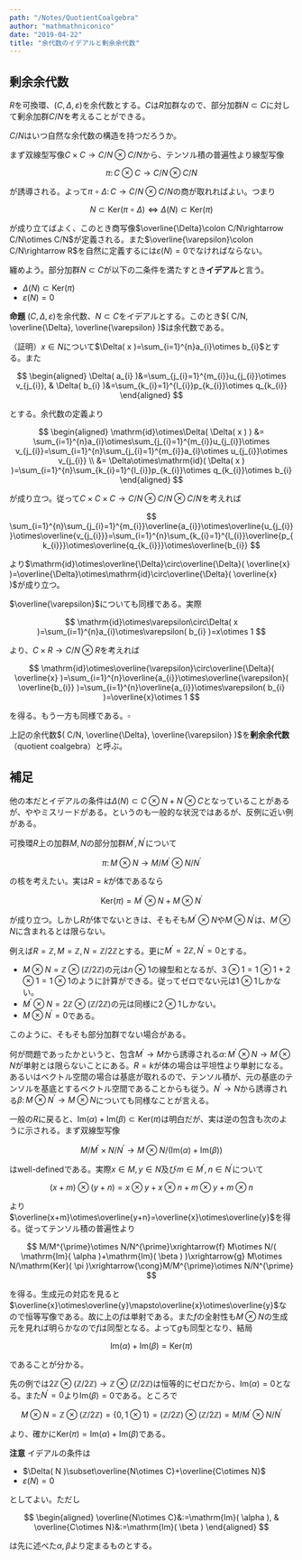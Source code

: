 ```yaml
---
path: "/Notes/QuotientCoalgebra"
author: "mathmathniconico"
date: "2019-04-22"
title: "余代数のイデアルと剰余余代数"
---
```


## 剰余余代数

$R$を可換環、$( C, \Delta, \varepsilon )$を余代数とする。$C$は$R$加群なので、部分加群$N\subset C$に対して剰余加群$C/N$を考えることができる。

$C/N$はいつ自然な余代数の構造を持つだろうか。

まず双線型写像$C\times C\rightarrow C/N\otimes C/N$から、テンソル積の普遍性より線型写像

$$
\pi\colon C\otimes C\rightarrow C/N\otimes C/N
$$

が誘導される。よって$\pi\circ\Delta\colon C\rightarrow C/N\otimes C/N$の商が取れればよい。つまり

$$
N\subset\mathrm{Ker}( \pi\circ\Delta )\Longleftrightarrow\Delta( N )\subset\mathrm{Ker}( \pi )
$$

が成り立てばよく、このとき商写像$\overline{\Delta}\colon C/N\rightarrow C/N\otimes C/N$が定義される。また$\overline{\varepsilon}\colon C/N\rightarrow R$を自然に定義するには$\varepsilon( N )=0$でなければならない。

纏めよう。部分加群$N\subset C$が以下の二条件を満たすとき**イデアル**と言う。

- $\Delta( N )\subset\mathrm{Ker}( \pi )$
- $\varepsilon( N )=0$

**命題** $( C, \Delta, \varepsilon )$を余代数、$N\subset C$をイデアルとする。このとき$( C/N, \overline{\Delta}, \overline{\varepsilon} )$は余代数である。

（証明）$x\in N$について$\Delta( x )=\sum_{i=1}^{n}a_{i}\otimes b_{i}$とする。また

$$
\begin{aligned} \Delta( a_{i} )&=\sum_{j_{i}=1}^{m_{i}}u_{j_{i}}\otimes v_{j_{i}}, & \Delta( b_{i} )&=\sum_{k_{i}=1}^{l_{i}}p_{k_{i}}\otimes q_{k_{i}} \end{aligned}
$$

とする。余代数の定義より

$$
\begin{aligned} \mathrm{id}\otimes\Delta( \Delta( x ) ) &= \sum_{i=1}^{n}a_{i}\otimes\sum_{j_{i}=1}^{m_{i}}u_{j_{i}}\otimes v_{j_{i}}=\sum_{i=1}^{n}\sum_{j_{i}=1}^{m_{i}}a_{i}\otimes u_{j_{i}}\otimes v_{j_{i}} \\ &= \Delta\otimes\mathrm{id}( \Delta( x ) )=\sum_{i=1}^{n}\sum_{k_{i}=1}^{l_{i}}p_{k_{i}}\otimes q_{k_{i}}\otimes b_{i} \end{aligned}
$$

が成り立つ。従って$C\times C\times C\rightarrow C/N\otimes C/N\otimes C/N$を考えれば

$$
\sum_{i=1}^{n}\sum_{j_{i}=1}^{m_{i}}\overline{a_{i}}\otimes\overline{u_{j_{i}}}\otimes\overline{v_{j_{i}}}=\sum_{i=1}^{n}\sum_{k_{i}=1}^{l_{i}}\overline{p_{k_{i}}}\otimes\overline{q_{k_{i}}}\otimes\overline{b_{i}}
$$

より$\mathrm{id}\otimes\overline{\Delta}\circ\overline{\Delta}( \overline{x} )=\overline{\Delta}\otimes\mathrm{id}\circ\overline{\Delta}( \overline{x} )$が成り立つ。

$\overline{\varepsilon}$についても同様である。実際

$$
\mathrm{id}\otimes\varepsilon\circ\Delta( x )=\sum_{i=1}^{n}a_{i}\otimes\varepsilon( b_{i} )=x\otimes 1
$$

より、$C\times R\rightarrow C/N\otimes R$を考えれば

$$
\mathrm{id}\otimes\overline{\varepsilon}\circ\overline{\Delta}( \overline{x} )=\sum_{i=1}^{n}\overline{a_{i}}\otimes\overline{\varepsilon}( \overline{b_{i}} )=\sum_{i=1}^{n}\overline{a_{i}}\otimes\varepsilon( b_{i} )=\overline{x}\otimes 1
$$

を得る。もう一方も同様である。$\square$

上記の余代数$( C/N, \overline{\Delta}, \overline{\varepsilon} )$を**剰余余代数**（quotient coalgebra）と呼ぶ。



## 補足

他の本だとイデアルの条件は$\Delta( N )\subset C\otimes N+N\otimes C$となっていることがあるが、ややミスリードがある。というのも一般的な状況ではあるが、反例に近い例がある。

可換環$R$上の加群$M, N$の部分加群$M^{\prime}, N^{\prime}$について

$$
\pi\colon M\otimes N\rightarrow M/M^{\prime}\otimes N/N^{\prime}
$$

の核を考えたい。実は$R=k$が体であるなら

$$
\mathrm{Ker}( \pi )=M^{\prime}\otimes N+M\otimes N^{\prime}
$$

が成り立つ。しかし$R$が体でないときは、そもそも$M^{\prime}\otimes N$や$M\otimes N^{\prime}$は、$M\otimes N$に含まれるとは限らない。

例えば$R=\mathbb{Z}, M=\mathbb{Z}, N=\mathbb{Z}/2\mathbb{Z}$とする。更に$M^{\prime}=2\mathbb{Z}, N^{\prime}=0$とする。

- $M\otimes N=\mathbb{Z}\otimes( \mathbb{Z}/2\mathbb{Z} )$の元は$n\otimes 1$の線型和となるが、$3\otimes 1=1\otimes 1+2\otimes 1=1\otimes 1$のように計算ができる。従ってゼロでない元は$1\otimes 1$しかない。
- $M^{\prime}\otimes N=2\mathbb{Z}\otimes( \mathbb{Z}/2\mathbb{Z} )$の元は同様に$2\otimes 1$しかない。
- $M\otimes N^{\prime}=0$である。

このように、そもそも部分加群でない場合がある。

何が問題であったかというと、包含$M^{\prime}\rightarrow M$から誘導される$\alpha\colon M^{\prime}\otimes N\rightarrow M\otimes N$が単射とは限らないことにある。$R=k$が体の場合は平坦性より単射になる。あるいはベクトル空間の場合は基底が取れるので、テンソル積が、元の基底のテンソルを基底とするベクトル空間であることからも従う。$N^{\prime}\rightarrow N$から誘導される$\beta\colon M\otimes N^{\prime}\rightarrow M\otimes N$についても同様なことが言える。

一般の$R$に戻ると、$\mathrm{Im}( \alpha )+\mathrm{Im}( \beta )\subset\mathrm{Ker}( \pi )$は明白だが、実は逆の包含も次のように示される。まず双線型写像

$$
M/M^{\prime}\times N/N^{\prime}\rightarrow M\otimes N/( \mathrm{Im}( \alpha )+\mathrm{Im}( \beta ) )
$$

はwell-definedである。実際$x\in M, y\in N$及び$m\in M^{\prime}, n\in N^{\prime}$について

$$
( x+m )\otimes( y+n )=x\otimes y+x\otimes n+m\otimes y+m\otimes n
$$

より$\overline{x+m}\otimes\overline{y+n}=\overline{x}\otimes\overline{y}$を得る。従ってテンソル積の普遍性より

$$
M/M^{\prime}\otimes N/N^{\prime}\xrightarrow{f} M\otimes N/( \mathrm{Im}( \alpha )+\mathrm{Im}( \beta ) )\xrightarrow{g} M\otimes N/\mathrm{Ker}( \pi )\xrightarrow{\cong}M/M^{\prime}\otimes N/N^{\prime}
$$

を得る。生成元の対応を見ると$\overline{x}\otimes\overline{y}\mapsto\overline{x}\otimes\overline{y}$なので恒等写像である。故に上の$f$は単射である。また$f$の全射性も$M\otimes N$の生成元を見れば明らかなので$f$は同型となる。よって$g$も同型となり、結局

$$
\mathrm{Im}( \alpha )+\mathrm{Im}( \beta )=\mathrm{Ker}( \pi )
$$

であることが分かる。

先の例では$2\mathbb{Z}\otimes( \mathbb{Z}/2\mathbb{Z} )\rightarrow\mathbb{Z}\otimes( \mathbb{Z}/2\mathbb{Z} )$は恒等的にゼロだから、$\mathrm{Im}( \alpha )=0$となる。また$N^{\prime}=0$より$\mathrm{Im}( \beta )=0$である。ところで

$$
M\otimes N=\mathbb{Z}\otimes( \mathbb{Z}/2\mathbb{Z} )=\lbrace 0, 1\otimes 1 \rbrace=( \mathbb{Z}/2\mathbb{Z} )\otimes( \mathbb{Z}/2\mathbb{Z} )=M/M^{\prime}\otimes N/N^{\prime}
$$

より、確かに$\mathrm{Ker}( \pi )=\mathrm{Im}( \alpha )+\mathrm{Im}( \beta )$である。

**注意** イデアルの条件は

- $\Delta( N )\subset\overline{N\otimes C}+\overline{C\otimes N}$
- $\varepsilon( N )=0$

としてよい。ただし

$$
\begin{aligned} \overline{N\otimes C}&:=\mathrm{Im}( \alpha ), & \overline{C\otimes N}&:=\mathrm{Im}( \beta ) \end{aligned}
$$

は先に述べた$\alpha, \beta$より定まるものとする。